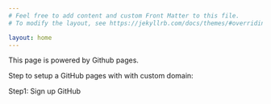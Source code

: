 ```yaml
---
# Feel free to add content and custom Front Matter to this file.
# To modify the layout, see https://jekyllrb.com/docs/themes/#overriding-theme-defaults

layout: home
---
```

This page is powered by Github pages.

Step to setup a GitHub pages with with custom domain:

Step1: Sign up GitHub